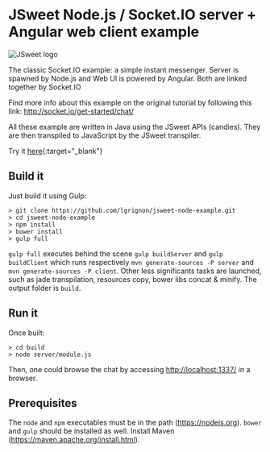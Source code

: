 # JSweet Node.js / Socket.IO server + Angular web client example

![JSweet logo](http://www.jsweet.org/wp-content/logos/powered-by-jsweet-simple.svg)

The classic Socket.IO example: a simple instant messenger. Server is spawned by Node.js and Web UI is powered by Angular. Both are linked together by Socket.IO

Find more info about this example on the original tutorial by following this link: http://socket.io/get-started/chat/

All these example are written in Java using the JSweet APIs (candies). They are then transpiled to JavaScript by the JSweet transpiler.

Try it [here](http://examples.jsweet.org:1337){:target="_blank"}

## Build it
Just build it using Gulp:

```
> git clone https://github.com/lgrignon/jsweet-node-example.git
> cd jsweet-node-example
> npm install
> bower install
> gulp full
```

`gulp full` executes behind the scene `gulp buildServer` and `gulp buildClient` which runs respectively `mvn generate-sources -P server` and `mvn generate-sources -P client`. Other less significants tasks are launched, such as jade transpilation, resources copy, bower libs concat & minify.
The output folder is `build`.

## Run it
Once built: 
```
> cd build
> node server/module.js
```

Then, one could browse the chat by accessing [http://localhost:1337/](http://localhost:1337/) in a browser.

## Prerequisites

The `node` and `npm` executables must be in the path (https://nodejs.org). `bower` and `gulp` should be installed as well.
Install Maven (https://maven.apache.org/install.html).
